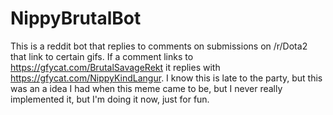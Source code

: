 # NippyBrutalBot

This is a reddit bot that replies to comments on submissions on /r/Dota2 that link to certain gifs. 
If a comment links to https://gfycat.com/BrutalSavageRekt it replies with https://gfycat.com/NippyKindLangur.
I know this is late to the party, but this was an a idea I had when this meme came to be, but I never really implemented it,
but I'm doing it now, just for fun.
